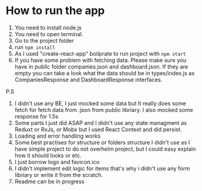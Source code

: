 # How to run the app
1. You need to install node.js
2. You need to open terminal.
3. Go to the project folder
4. run `npm install` 
5. As I used "create-react-app" boilprate to run project with `npm start`
6. If you have some problem with fetching data. Please make sure you have in public folder companies.json and dashboard.json. If they are empty you can take a look what the data should be in types/index.js as CompaniesResponse and DashboardResponse interfaces.


P.S
1. I didn't use any BE, I just mocked some data but It really does some fetch for fetch data from .json from public libriary. I also mocked some response for 1.5s
2. Some parts I just did ASAP and I didn't use any state managment as Reduxt or RxJs, or Mobx but I used React Context and did persist.
3. Loading and error handling works
4. Some best practises for structure or folders structure I didn't use as I have simple project to do not overhelm project, but I could easy explain how it should looks or etc.
5. I just borrow logo and favicon.ico
6. I didn't implement edit logic for items that's why i didn't use any form libriary or write it from the scratch.
7. Readme can be in progress 
